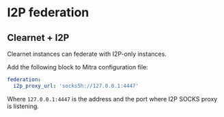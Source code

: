 # I2P federation

## Clearnet + I2P

Clearnet instances can federate with I2P-only instances.

Add the following block to Mitra configuration file:

```yaml
federation:
  i2p_proxy_url: 'socks5h://127.0.0.1:4447'
```

Where `127.0.0.1:4447` is the address and the port where I2P SOCKS proxy is listening.

